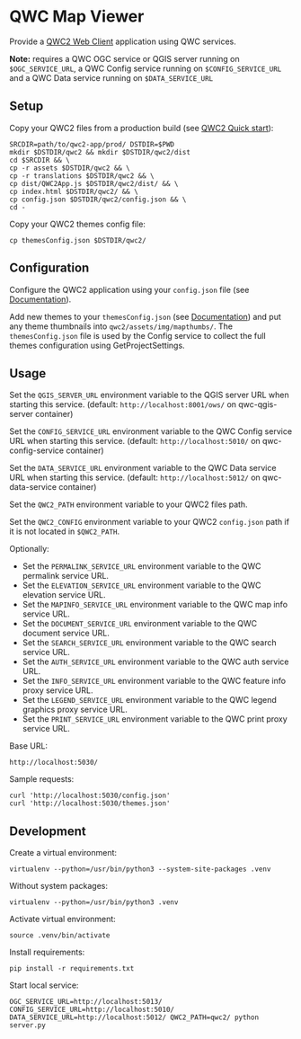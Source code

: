 QWC Map Viewer
==============

Provide a [QWC2 Web Client](https://github.com/qgis/qwc2-demo-app) application using QWC services.

**Note:** requires a QWC OGC service or QGIS server running on `$OGC_SERVICE_URL`, a 
QWC Config service running on `$CONFIG_SERVICE_URL` and a QWC Data service running on 
`$DATA_SERVICE_URL`


Setup
-----

Copy your QWC2 files from a production build (see [QWC2 Quick start](https://github.com/qgis/qwc2-demo-app/blob/master/doc/QWC2_Documentation.md#quick-start)):

    SRCDIR=path/to/qwc2-app/prod/ DSTDIR=$PWD
    mkdir $DSTDIR/qwc2 && mkdir $DSTDIR/qwc2/dist
    cd $SRCDIR && \
    cp -r assets $DSTDIR/qwc2 && \
    cp -r translations $DSTDIR/qwc2 && \
    cp dist/QWC2App.js $DSTDIR/qwc2/dist/ && \
    cp index.html $DSTDIR/qwc2/ && \
    cp config.json $DSTDIR/qwc2/config.json && \
    cd -

Copy your QWC2 themes config file:

    cp themesConfig.json $DSTDIR/qwc2/


Configuration
-------------

Configure the QWC2 application using your `config.json` file (see [Documentation](https://github.com/qgis/qwc2-demo-app/blob/master/doc/QWC2_Documentation.md#application-configuration-the-configjson-and-jsappconfigjs-files)).

Add new themes to your `themesConfig.json` (see [Documentation](https://github.com/qgis/qwc2-demo-app/blob/master/doc/QWC2_Documentation.md#theme-configuration-qgis-projects-and-the-themesconfigjson-file)) and put any theme thumbnails into `qwc2/assets/img/mapthumbs/`.
The `themesConfig.json` file is used by the Config service to collect the full themes configuration using GetProjectSettings.


Usage
-----

Set the `QGIS_SERVER_URL` environment variable to the QGIS server URL
when starting this service. (default: `http://localhost:8001/ows/` on
qwc-qgis-server container)

Set the `CONFIG_SERVICE_URL` environment variable to the QWC Config service URL
when starting this service. (default: `http://localhost:5010/` on
qwc-config-service container)

Set the `DATA_SERVICE_URL` environment variable to the QWC Data service URL
when starting this service. (default: `http://localhost:5012/` on
qwc-data-service container)

Set the `QWC2_PATH` environment variable to your QWC2 files path.

Set the `QWC2_CONFIG` environment variable to your QWC2 `config.json` path if it is not located in `$QWC2_PATH`.

Optionally:

 * Set the `PERMALINK_SERVICE_URL` environment variable to the QWC permalink service URL.
 * Set the `ELEVATION_SERVICE_URL` environment variable to the QWC elevation service URL.
 * Set the `MAPINFO_SERVICE_URL` environment variable to the QWC map info service URL.
 * Set the `DOCUMENT_SERVICE_URL` environment variable to the QWC document service URL.
 * Set the `SEARCH_SERVICE_URL` environment variable to the QWC search service URL.
 * Set the `AUTH_SERVICE_URL` environment variable to the QWC auth service URL.
 * Set the `INFO_SERVICE_URL` environment variable to the QWC feature info proxy service URL.
 * Set the `LEGEND_SERVICE_URL` environment variable to the QWC legend graphics proxy service URL.
 * Set the `PRINT_SERVICE_URL` environment variable to the QWC print proxy service URL.


Base URL:

    http://localhost:5030/

Sample requests:

    curl 'http://localhost:5030/config.json'
    curl 'http://localhost:5030/themes.json'


Development
-----------

Create a virtual environment:

    virtualenv --python=/usr/bin/python3 --system-site-packages .venv

Without system packages:

    virtualenv --python=/usr/bin/python3 .venv

Activate virtual environment:

    source .venv/bin/activate

Install requirements:

    pip install -r requirements.txt

Start local service:

    OGC_SERVICE_URL=http://localhost:5013/ CONFIG_SERVICE_URL=http://localhost:5010/ DATA_SERVICE_URL=http://localhost:5012/ QWC2_PATH=qwc2/ python server.py
